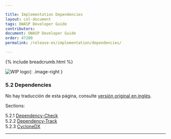 ```yaml
---

title: Implementation Dependencies
layout: col-document
tags: OWASP Developer Guide
contributors:
document: OWASP Developer Guide
order: 47200
permalink: /release-es/implementation/dependencies/

---
```


{% include breadcrumb.html %}

<style type="text/css">
.image-right {
  height: 180px;
  display: block;
  margin-left: auto;
  margin-right: auto;
  float: right;
}
</style>

![WIP logo](../../../assets/images/dg_wip.png "Trabajo en curso"){: .image-right }

### 5.2 Dependencies

No hay traducción de esta página, consulte [versión original en inglés][release0702].

Sections:

5.2.1 [Dependency-Check](01-dependency-check.md)  
5.2.2 [Dependency-Track](02-dependency-track.md)  
5.2.3 [CycloneDX](03-cyclonedx.md)  

----

[release0702]: https://github.com/OWASP/www-project-developer-guide/blob/main/release/07-implementation/02-dependencies/toc.md
